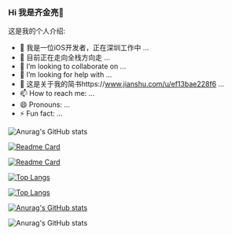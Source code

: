### Hi 我是齐金亮👋

这是我的个人介绍:

- 🔭 我是一位iOS开发者，正在深圳工作中 ...
- 🌱 目前正在走向全栈方向走 ...
- 👯 I’m looking to collaborate on ...
- 🤔 I’m looking for help with ...
- 💬 这是关于我的简书https://www.jianshu.com/u/ef13bae228f6 ...
- 📫 How to reach me: ...
- 😄 Pronouns: ...
- ⚡ Fun fact: ...

![Anurag's GitHub stats](https://github-readme-stats.vercel.app/api?username=qijinliang&show_icons=true&theme=radical)

[![Readme Card](https://github-readme-stats.vercel.app/api/pin/?username=qijinliang&repo=SwiftUI-WorkSpace)](https://github.com/qijinliang/SwiftUI-WorkSpace)

[![Readme Card](https://github-readme-stats.vercel.app/api/pin/?username=qijinliang&repo=SwiftUI)](https://github.com/qijinliang/SwiftUI)

[![Top Langs](https://github-readme-stats.vercel.app/api/top-langs/?username=qijinliang&layout=compact)](https://github.com/qijinliang/SwiftUI-WorkSpace)

[![Top Langs](https://github-readme-stats.vercel.app/api/top-langs/?username=qijinliang&layout=compact)](https://github.com/qijinliang/CodeForJob)

[![Anurag's GitHub stats](https://github-readme-stats.vercel.app/api?username=anuraghazra)](https://github.com/anuraghazra/github-readme-stats)

![Anurag's GitHub stats](https://github-readme-stats.vercel.app/api?username=anuraghazra&count_private=true)




